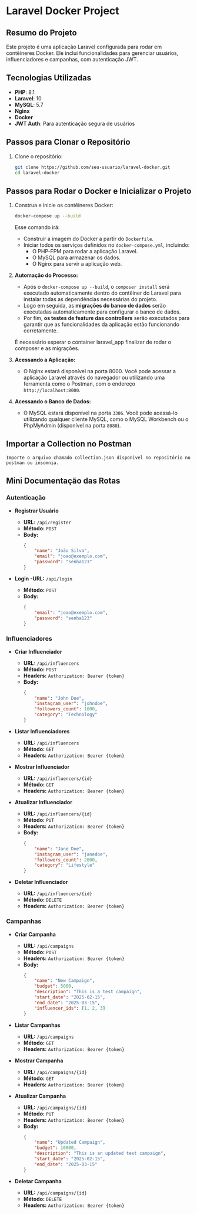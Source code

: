 # Laravel Docker Project

## Resumo do Projeto

Este projeto é uma aplicação Laravel configurada para rodar em contêineres Docker. Ele inclui funcionalidades para gerenciar usuários, influenciadores e campanhas, com autenticação JWT.

## Tecnologias Utilizadas

- **PHP**: 8.1
- **Laravel**: 10
- **MySQL**: 5.7
- **Nginx**
- **Docker**
- **JWT Auth**: Para autenticação segura de usuários

## Passos para Clonar o Repositório

1. Clone o repositório:
    ```sh
    git clone https://github.com/seu-usuario/laravel-docker.git
    cd laravel-docker
    ```

## Passos para Rodar o Docker e Inicializar o Projeto

1. Construa e inicie os contêineres Docker:
    ```sh
    docker-compose up --build
    ```

    Esse comando irá:
    - Construir a imagem do Docker a partir do `Dockerfile`.
    - Iniciar todos os serviços definidos no `docker-compose.yml`, incluindo:
      - O PHP-FPM para rodar a aplicação Laravel.
      - O MySQL para armazenar os dados.
      - O Nginx para servir a aplicação web.

2. **Automação do Processo:**
    - Após o `docker-compose up --build`, o `composer install` será executado automaticamente dentro do contêiner do Laravel para instalar todas as dependências necessárias do projeto.
    - Logo em seguida, as **migrações do banco de dados** serão executadas automaticamente para configurar o banco de dados.
    - Por fim, **os testes de feature das controllers** serão executados para garantir que as funcionalidades da aplicação estão funcionando corretamente.

    É necessário esperar o container laravel_app finalizar de rodar o composer e as migrações.

3. **Acessando a Aplicação:**
    - O Nginx estará disponível na porta 8000. Você pode acessar a aplicação Laravel através do navegador ou utilizando uma ferramenta como o Postman, com o endereço `http://localhost:8000`.

4. **Acessando o Banco de Dados:**
    - O MySQL estará disponível na porta `3306`. Você pode acessá-lo utilizando qualquer cliente MySQL, como o MySQL Workbench ou o PhpMyAdmin (disponível na porta `8080`).



## Importar a Collection no Postman

    Importe o arquivo chamado collection.json disponivel no repositório no postman ou insomnia.


## Mini Documentação das Rotas

### Autenticação

- **Registrar Usuário**
    - **URL:** `/api/register`
    - **Método:** `POST`
    - **Body:**
        ```json
        {
            "name": "João Silva",
            "email": "joao@exemplo.com",
            "password": "senha123"
        }
        ```

- **Login**
     **-URL:** `/api/login`
    - **Método:** `POST`
    - **Body:**
        ```json
        {
            "email": "joao@exemplo.com",
            "password": "senha123"
        }
        ```

### Influenciadores

- **Criar Influenciador**
    - **URL:** `/api/influencers`
    - **Método:** `POST`
    - **Headers:** `Authorization: Bearer {token}`
    - **Body:**
        ```json
        {
            "name": "John Doe",
            "instagram_user": "johndoe",
            "followers_count": 1000,
            "category": "Technology"
        }
        ```

- **Listar Influenciadores**
    - **URL:** `/api/influencers`
    - **Método:** `GET`
    - **Headers:** `Authorization: Bearer {token}`

- **Mostrar Influenciador**
    - **URL:** `/api/influencers/{id}`
    - **Método:** `GET`
    - **Headers:** `Authorization: Bearer {token}`

- **Atualizar Influenciador**
    - **URL:** `/api/influencers/{id}`
    - **Método:** `PUT`
    - **Headers:** `Authorization: Bearer {token}`
    - **Body:**
        ```json
        {
            "name": "Jane Doe",
            "instagram_user": "janedoe",
            "followers_count": 2000,
            "category": "Lifestyle"
        }
        ```

- **Deletar Influenciador**
    - **URL:** `/api/influencers/{id}`
    - **Método:** `DELETE`
    - **Headers:** `Authorization: Bearer {token}`

### Campanhas

- **Criar Campanha**
    - **URL:** `/api/campaigns`
    - **Método:** `POST`
    - **Headers:** `Authorization: Bearer {token}`
    - **Body:**
        ```json
        {
            "name": "New Campaign",
            "budget": 5000,
            "description": "This is a test campaign",
            "start_date": "2025-02-15",
            "end_date": "2025-03-15",
            "influencer_ids": [1, 2, 3]
        }
        ```

- **Listar Campanhas**
    - **URL:** `/api/campaigns`
    - **Método:** `GET`
    - **Headers:** `Authorization: Bearer {token}`

- **Mostrar Campanha**
    - **URL:** `/api/campaigns/{id}`
    - **Método:** `GET`
    - **Headers:** `Authorization: Bearer {token}`

- **Atualizar Campanha**
    - **URL:** `/api/campaigns/{id}`
    - **Método:** `PUT`
    - **Headers:** `Authorization: Bearer {token}`
    - **Body:**
        ```json
        {
            "name": "Updated Campaign",
            "budget": 10000,
            "description": "This is an updated test campaign",
            "start_date": "2025-02-15",
            "end_date": "2025-03-15"
        }
        ```

- **Deletar Campanha**
    - **URL:** `/api/campaigns/{id}`
    - **Método:** `DELETE`
    - **Headers:** `Authorization: Bearer {token}`
